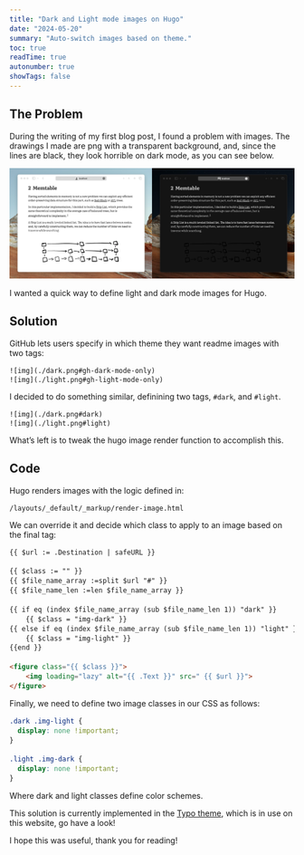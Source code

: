 ```yaml
---
title: "Dark and Light mode images on Hugo"
date: "2024-05-20"
summary: "Auto-switch images based on theme."
toc: true
readTime: true
autonumber: true
showTags: false
---
```


## The Problem

During the writing of my first blog post, I found a problem with images. The drawings I made are png with a transparent background, and, since the lines are black, they look horrible on dark mode, as you can see below.

![img](problem.webp)

I wanted a quick way to define light and dark mode images for Hugo.

## Solution

GitHub lets users specify in which theme they want readme images with two tags:

```
![img](./dark.png#gh-dark-mode-only)
![img](./light.png#gh-light-mode-only)
```

I decided to do something similar, definining two tags, `#dark`, and `#light`. 

```
![img](./dark.png#dark)
![img](./light.png#light)
```

What’s left is to tweak the hugo image render function to accomplish this.

## Code

Hugo renders images with the logic defined in: 

```
/layouts/_default/_markup/render-image.html
```

We can override it and decide which class to apply to an image based on the final tag:

```html
{{ $url := .Destination | safeURL }}

{{ $class := "" }}
{{ $file_name_array :=split $url "#" }}
{{ $file_name_len :=len $file_name_array }}

{{ if eq (index $file_name_array (sub $file_name_len 1)) "dark" }}
    {{ $class = "img-dark" }}
{{ else if eq (index $file_name_array (sub $file_name_len 1)) "light" }}
    {{ $class = "img-light" }}
{{end }}

<figure class="{{ $class }}">
    <img loading="lazy" alt="{{ .Text }}" src=" {{ $url }}">
</figure>
```

Finally, we need to define two image classes in our CSS as follows:

```css
.dark .img-light {
  display: none !important;
}

.light .img-dark {
  display: none !important;
}
```

Where dark and light classes define color schemes.

This solution is currently implemented in the [Typo theme](https://github.com/tomfran/typo), which is in use on this website, go have a look!

I hope this was useful, thank you for reading! 